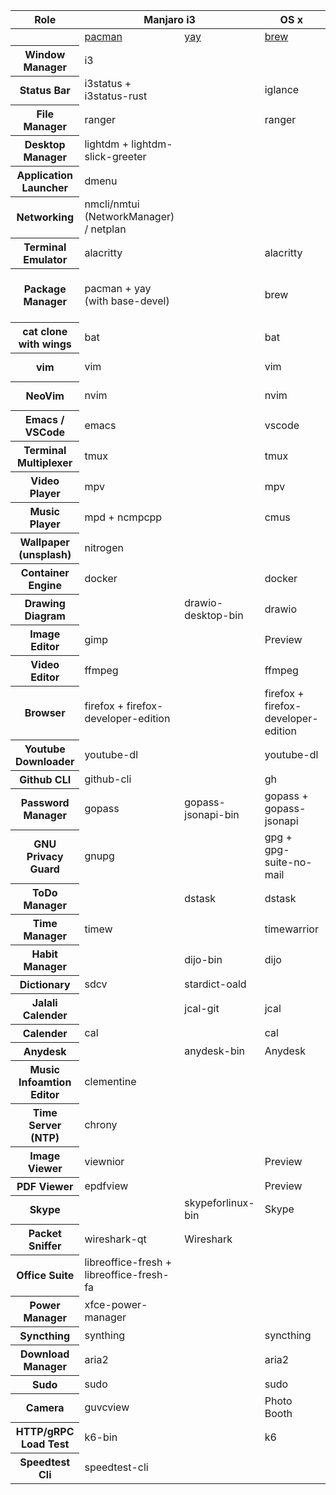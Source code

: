 <table>
  <thead>
    <tr>
      <th>Role</th>
      <th colspan="2">Manjaro i3</th>
      <th>OS x</th>
      <th colspan="2">windows</th>
    </tr>
  </thead>
  <tbody>
    <tr>
      <td></td>
      <td>
        <a
          href="https://archlinux.org/pacman/"
          target="_blank"
          rel="noopener noreferrer"
          >pacman</a
        >
      </td>
      <td>
        <a
          href="https://github.com/Jguer/yay"
          target="_blank"
          rel="noopener noreferrer"
          >yay</a
        >
      </td>
      <td>
        <a href="https://brew.sh/" target="_blank" rel="noopener noreferrer"
          >brew</a
        >
      </td>
      <td>
        <a href="https://scoop.sh/" target="_blank" rel="noopener noreferrer"
          >scoop</a
        >
      </td>
      <td>
        <a
          href="https://chocolatey.org/"
          target="_blank"
          rel="noopener noreferrer"
          >chocolatey</a
        >
      </td>
    </tr>
    <tr>
      <th>Window Manager</th>
      <td>i3</td>
      <td></td>
      <td></td>
      <td></td>
      <td></td>
    </tr>
    <tr>
      <th>Status Bar</th>
      <td>i3status + i3status-rust</td>
      <td></td>
      <td>iglance</td>
      <td></td>
      <td></td>
    </tr>
    <tr>
      <th>File Manager</th>
      <td>ranger</td>
      <td></td>
      <td>ranger</td>
      <td></td>
      <td></td>
    </tr>
    <tr>
      <th>Desktop Manager</th>
      <td>lightdm + lightdm-slick-greeter</td>
      <td></td>
      <td></td>
      <td></td>
      <td></td>
    </tr>
    <tr>
      <th>Application Launcher</th>
      <td>dmenu</td>
      <td></td>
      <td></td>
      <td></td>
      <td></td>
    </tr>
    <tr>
      <th>Networking</th>
      <td>nmcli/nmtui (NetworkManager) / netplan</td>
      <td></td>
      <td></td>
      <td></td>
      <td></td>
    </tr>
    <tr>
      <th>Terminal Emulator</th>
      <td>alacritty</td>
      <td></td>
      <td>alacritty</td>
      <td></td>
      <td></td>
    </tr>
    <tr>
      <th>Package Manager</th>
      <td>pacman + yay (with base-devel)</td>
      <td></td>
      <td>brew</td>
      <td>scopp (with extra bucket)</td>
      <td>choco</td>
    </tr>
    <tr>
      <th>cat clone with wings</th>
      <td>bat</td>
      <td></td>
      <td>bat</td>
      <td>bat</td>
      <td></td>
    </tr>
    <tr>
      <th>vim</th>
      <td>vim</td>
      <td></td>
      <td>vim</td>
      <td>vim (use wsl)</td>
      <td></td>
    </tr>
    <tr>
      <th>NeoVim</th>
      <td>nvim</td>
      <td></td>
      <td>nvim</td>
      <td>nvim (use wsl)</td>
      <td></td>
    </tr>
    <tr>
      <th>Emacs / VSCode</th>
      <td>emacs</td>
      <td></td>
      <td>vscode</td>
      <td></td>
      <td>emacs</td>
    </tr>
    <tr>
      <th>Terminal Multiplexer</th>
      <td>tmux</td>
      <td></td>
      <td>tmux</td>
      <td></td>
      <td></td>
    </tr>
    <tr>
      <th>Video Player</th>
      <td>mpv</td>
      <td></td>
      <td>mpv</td>
      <td></td>
      <td>vlc</td>
    </tr>
    <tr>
      <th>Music Player</th>
      <td>mpd + ncmpcpp</td>
      <td></td>
      <td>cmus</td>
      <td></td>
      <td></td>
    </tr>
    <tr>
      <th>Wallpaper (unsplash)</th>
      <td>nitrogen</td>
      <td></td>
      <td></td>
      <td></td>
      <td></td>
    </tr>
    <tr>
      <th>Container Engine</th>
      <td>docker</td>
      <td></td>
      <td>docker</td>
      <td></td>
      <td></td>
    </tr>
    <tr>
      <th>Drawing Diagram</th>
      <td></td>
      <td>drawio-desktop-bin</td>
      <td>drawio</td>
      <td></td>
      <td></td>
    </tr>
    <tr>
      <th>Image Editor</th>
      <td>gimp</td>
      <td></td>
      <td>Preview</td>
      <td></td>
      <td></td>
    </tr>
    <tr>
      <th>Video Editor</th>
      <td>ffmpeg</td>
      <td></td>
      <td>ffmpeg</td>
      <td>ffmpeg</td>
      <td></td>
    </tr>
    <tr>
      <th>Browser</th>
      <td>firefox + firefox-developer-edition</td>
      <td></td>
      <td>firefox + firefox-developer-edition</td>
      <td></td>
      <td>firefox</td>
    </tr>
    <tr>
      <th>Youtube Downloader</th>
      <td>youtube-dl</td>
      <td></td>
      <td>youtube-dl</td>
      <td>youtube-dl</td>
      <td></td>
    </tr>
    <tr>
      <th>Github CLI</th>
      <td>github-cli</td>
      <td></td>
      <td>gh</td>
      <td></td>
      <td></td>
    </tr>
    <tr>
      <th>Password Manager</th>
      <td>gopass</td>
      <td>gopass-jsonapi-bin</td>
      <td>gopass + gopass-jsonapi</td>
      <td></td>
      <td></td>
    </tr>
    <tr>
      <th>GNU Privacy Guard</th>
      <td>gnupg</td>
      <td></td>
      <td>gpg + gpg-suite-no-mail</td>
      <td></td>
      <td>gpg4win</td>
    </tr>
    <tr>
      <th>ToDo Manager</th>
      <td></td>
      <td>dstask</td>
      <td>dstask</td>
      <td></td>
      <td></td>
    </tr>
    <tr>
      <th>Time Manager</th>
      <td>timew</td>
      <td></td>
      <td>timewarrior</td>
      <td></td>
      <td></td>
    </tr>
    <tr>
      <th>Habit Manager</th>
      <td></td>
      <td>dijo-bin</td>
      <td>dijo</td>
      <td></td>
      <td></td>
    </tr>
    <tr>
      <th>Dictionary</th>
      <td>sdcv</td>
      <td>stardict-oald</td>
      <td></td>
      <td></td>
      <td></td>
    </tr>
    <tr>
      <th>Jalali Calender</th>
      <td></td>
      <td>jcal-git</td>
      <td>jcal</td>
      <td></td>
      <td></td>
    </tr>
    <tr>
      <th>Calender</th>
      <td>cal</td>
      <td></td>
      <td>cal</td>
      <td></td>
      <td></td>
    </tr>
    <tr>
      <th>Anydesk</th>
      <td></td>
      <td>anydesk-bin</td>
      <td>Anydesk</td>
      <td></td>
      <td></td>
    </tr>
    <tr>
      <th>Music Infoamtion Editor</th>
      <td>clementine</td>
      <td></td>
      <td></td>
      <td></td>
      <td></td>
    </tr>
    <tr>
      <th>Time Server (NTP)</th>
      <td>chrony</td>
      <td></td>
      <td></td>
      <td></td>
      <td></td>
    </tr>
    <tr>
      <th>Image Viewer</th>
      <td>viewnior</td>
      <td></td>
      <td>Preview</td>
      <td></td>
      <td></td>
    </tr>
    <tr>
      <th>PDF Viewer</th>
      <td>epdfview</td>
      <td></td>
      <td>Preview</td>
      <td></td>
      <td>adobereader</td>
    </tr>
    <tr>
      <th>Skype</th>
      <td></td>
      <td>skypeforlinux-bin</td>
      <td>Skype</td>
      <td></td>
      <td>Skype</td>
    </tr>
    <tr>
      <th>Packet Sniffer</th>
      <td>wireshark-qt</td>
      <td>Wireshark</td>
      <td></td>
      <td></td>
      <td></td>
    </tr>
    <tr>
      <th>Office Suite</th>
      <td>libreoffice-fresh + libreoffice-fresh-fa</td>
      <td></td>
      <td></td>
      <td></td>
      <td>Microsoft Windows</td>
    </tr>
    <tr>
      <th>Power Manager</th>
      <td>xfce-power-manager</td>
      <td></td>
      <td></td>
      <td></td>
      <td></td>
    </tr>
    <tr>
      <th>Syncthing</th>
      <td>synthing</td>
      <td></td>
      <td>syncthing</td>
      <td></td>
      <td>SyncTrayzor</td>
    </tr>
    <tr>
      <th>Download Manager</th>
      <td>aria2</td>
      <td></td>
      <td>aria2</td>
      <td>aria2</td>
      <td></td>
    </tr>
    <tr>
      <th>Sudo</th>
      <td>sudo</td>
      <td></td>
      <td>sudo</td>
      <td>sudo</td>
      <td></td>
    </tr>
    <tr>
      <th>Camera</th>
      <td>guvcview</td>
      <td></td>
      <td>Photo Booth</td>
      <td></td>
      <td>Camera</td>
    </tr>
    <tr>
      <th>HTTP/gRPC Load Test</th>
      <td>k6-bin</td>
      <td></td>
      <td>k6</td>
      <td></td>
      <td></td>
    </tr>
    <tr>
      <th>Speedtest Cli</th>
      <td>speedtest-cli</td>
      <td></td>
      <td></td>
      <td></td>
      <td></td>
    </tr>
  </tbody>
</table>
